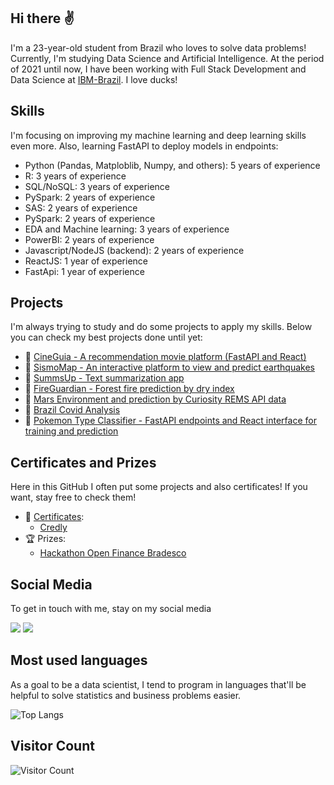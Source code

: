 ## Hi there ✌
I'm a 23-year-old student from Brazil who loves to solve data problems! Currently, I'm studying Data Science and Artificial Intelligence. At the period of 2021 until now, I have been working with Full Stack Development and Data Science at [IBM-Brazil](https://www.ibm.com/br-pt). I love ducks!  

## Skills
I'm focusing on improving my machine learning and deep learning skills even more. Also, learning FastAPI to deploy models in endpoints:
- Python (Pandas, Matploblib, Numpy, and others): 5 years of experience
- R: 3 years of experience
- SQL/NoSQL: 3 years of experience
- PySpark: 2 years of experience
- SAS: 2 years of experience
- PySpark: 2 years of experience
- EDA and Machine learning: 3 years of experience
- PowerBI: 2 years of experience
- Javascript/NodeJS (backend): 2 years of experience
- ReactJS: 1 year of experience
- FastApi: 1 year of experience

## Projects 
I'm always trying to study and do some projects to apply my skills. Below you can check my best projects done until yet:
- 🧱 [CineGuia - A recommendation movie platform (FastAPI and React)](https://github.com/victoresende19/CineGuia)
- 🧱 [SismoMap - An interactive platform to view and predict earthquakes](https://github.com/victoresende19/earthquakes)
- 🧱 [SummsUp - Text summarization app](https://github.com/victoresende19/SummsUp)
- 🧱 [FireGuardian - Forest fire prediction by dry index](https://github.com/victoresende19/DryForestFire)
- 🧱 [Mars Environment and prediction by Curiosity REMS API data](https://github.com/victoresende19/Mars_Curiosity)
- 🧱 [Brazil Covid Analysis](https://github.com/victoresende19/Brazil_covid_analysis)
- 🧱 [Pokemon Type Classifier - FastAPI endpoints and React interface for training and prediction](https://github.com/victoresende19/PokemonClassifier)


## Certificates and Prizes 
Here in this GitHub I often put some projects and also certificates! If you want, stay free to check them! 
- 📂 [Certificates](https://github.com/victoresende19/Certificates):
  - [Credly](https://www.credly.com/users/victor-resende.72ace601/badges)
- 🏆 Prizes:
  - [Hackathon Open Finance Bradesco](https://bradescohackcup.com.br/index.html)


## Social Media
To get in touch with me, stay on my social media

<a href="https://www.linkedin.com/in/victor-resende-508b75196/" target="_blank"><img src="https://img.shields.io/badge/-LinkedIn-%230077B5?style=for-the-badge&logo=linkedin&logoColor=white" target="_blank"></a>  <a href = "https://open.spotify.com/user/victorresende?si=BAsJ2nxXSxOjjRn8c3uUZw"><img src="https://img.shields.io/badge/-Spotify-%23333?style=for-the-badge&logo=spotify&logoColor=green" target="_blank"></a>


## Most used languages
As a goal to be a data scientist, I tend to program in languages that'll be helpful to solve statistics and business problems easier.

![Top Langs](https://github-readme-stats.vercel.app/api/top-langs/?username=victoresende19&layout=compact&theme=dracula&title_color=White)


## Visitor Count
![Visitor Count](https://profile-counter.glitch.me/{victoresende19}/count.svg)

